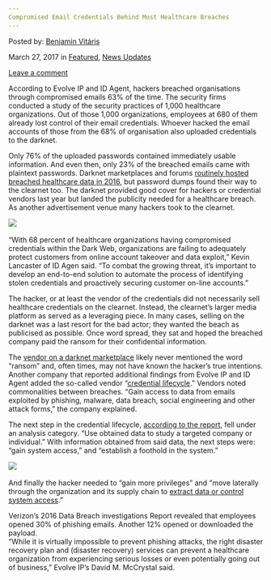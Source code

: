 ```yaml
---
Compromised Email Credentials Behind Most Healthcare Breaches
---
```

<article class="post-listing post-18819 post type-post status-publish format-standard has-post-thumbnail hentry 
 tag-breaches tag-compromised tag-credentials tag-email care">
    
<div class="post-inner">
    
    
    
<span>Posted by: <a href="https://www.deepdotweb.com/author/benjaminvi/" title="">Benjamin Vitáris </a></span>
    
    
<span>March 27, 2017</span>
<span>in <a href="https://www.deepdotweb.com/category/deepdot-news/" rel="category tag">Featured</a>, <a href="https://www.deepdotweb.com/category/news-updates/" rel="category tag">News Updates</a></span>
    
<span><a href="https://www.deepdotweb.com/2017/03/27/compromised-email-credentials-behind-healthcare-breaches/#respond">Leave a comment</a></span>
</p>        
<p>According to Evolve IP and ID Agent, hackers breached organisations through compromised emails 63% of the time. The security firms conducted a study of the security practices of 1,000 healthcare organizations. Out of those 1,000 organizations, employees at 680 of them already lost control of their email credentials. Whoever hacked the email accounts of those from the 68% of organisation also uploaded credentials to the darknet.</p>
<p>Only 76% of the uploaded passwords contained immediately usable information. And even then, only 23% of the breached emails came with plaintext passwords. Darknet marketplaces and forums <a href="https://www.databreaches.net/hl7-vendor-hack-compromised-clients-ehr-records-the-dark-overlord/">routinely hosted breached healthcare data in 2016</a>, but password dumps found their way to the clearnet too. The darknet provided good cover for hackers or credential vendors last year but landed the publicity needed for a healthcare breach. As another advertisement venue many hackers took to the clearnet.</p>
<p><img class="wp-image-18829 aligncenter" src="/imgs/2017/03/word-image-57.png" srcset="/imgs/2017/03/word-image-57.png 521w, /imgs/2017/03/word-image-57-300x181.png 300w" sizes="(max-width: 521px) 100vw, 521px" /></p>
<p>“With 68 percent of healthcare organizations having compromised credentials within the Dark Web, organizations are failing to adequately protect customers from online account takeover and data exploit,” Kevin Lancaster of ID Agen said. “To combat the growing threat, it’s important to develop an end-to-end solution to automate the process of identifying stolen credentials and proactively securing customer on-line accounts.”</p>
<p>The hacker, or at least the vendor of the credentials did not necessarily sell healthcare credentials on the clearnet. Instead, the clearnet&#8217;s larger media platform as served as a leveraging piece. In many cases, selling on the darknet was a last resort for the bad actor; they wanted the beach as publicised as possible. Once word spread, they sat and hoped the breached company paid the ransom for their confidential information.</p>
<p>The <a href="https://www.deepdotweb.com/marketplace-directory/categories/top-markets/">vendor on a darknet marketplace</a> likely never mentioned the word “ransom” and, often times, may not have known the hacker&#8217;s true intentions. Another company that reported additional findings from Evolve IP and ID Agent added the so-called vendor “<a href="https://www.healthdatamanagement.com/news/most-email-attacks-enabled-by-easily-obtained-credentials">credential lifecycle</a>.” Vendors noted commonalities between breaches. “Gain access to data from emails exploited by phishing, malware, data breach, social engineering and other attack forms,” the company explained.</p>
<p>The next step in the credential lifecycle, <a href="https://www.scribd.com/document/341875913/Email-Vulnerability-in-Healthcare">according to the report</a>, fell under an analysis category. “Use obtained data to study a targeted company or individual.” With information obtained from said data, the next steps were: “gain system access,” and “establish a foothold in the system.”</p>
<p><img class="wp-image-18830 aligncenter" src="/imgs/2017/03/word-image-58.png" srcset="/imgs/2017/03/word-image-58.png 533w, /imgs/2017/03/word-image-58-300x202.png 300w, /imgs/2017/03/word-image-58-290x195.png 290w" sizes="(max-width: 533px) 100vw, 533px" /></p>
<p>And finally the hacker needed to “gain more privileges” and “move laterally through the organization and its supply chain to <a href="https://www.deepdotweb.com/tag/hacks/">extract data or control system access</a>.”</p>
<p>Verizon’s 2016 Data Breach investigations Report revealed that employees opened 30% of phishing emails. Another 12% opened or downloaded the payload.<br />
    “While it is virtually impossible to prevent phishing attacks, the right disaster recovery plan and (disaster recovery) services can prevent a healthcare organization from experiencing serious losses or even potentially going out of business,” Evolve IP’s David M. McCrystal said.</p>
    
    
</div><!-- .entry /-->
<span style="display:none"><a href="https://www.deepdotweb.com/tag/breaches/" rel="tag">breaches</a> <a href="https://www.deepdotweb.com/tag/compromised/" rel="tag">compromised</a> <a href="https://www.deepdotweb.com/tag/credentials/" rel="tag">credentials</a> <a href="https://www.deepdotweb.com/tag/email/" rel="tag">email</a> <a href="https://www.deepdotweb.com/tag/healthcare/" rel="tag">healthcare</a></span>				<span style="display:none" class="updated">2017-03-27<a href="https://www.deepdotweb.com/author/benjaminvi/" title="Posts by Benjamin Vitáris" rel="author">Benjamin Vitáris</a></strong></div>
    
    
</div><!-- .post-inner -->
</article><!-- .post-listing -->

